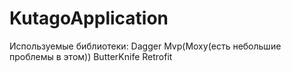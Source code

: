 # KutagoApplication


Используемые библиотеки:
Dagger
Mvp(Moxy(есть небольшие проблемы в этом))
ButterKnife
Retrofit


